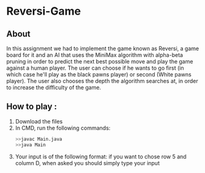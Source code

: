 # Reversi-Game

## About
In this assignment we had to implement the game known as Reversi, a game board for it and an AI that uses the MiniMax algorithm with alpha-beta pruning in order to predict the next best possible move and play the game against a human player. The user can choose if he wants to go first (in which case he'll play as the black pawns player) or second (White pawns player). The user also chooses the depth the algorithm searches at, in order to increase the difficulty of the game. 

## How to play :
1. Download the files 
2. In CMD, run the following commands:
   ```sh
   >>javac Main.java
   >>java Main
   ```
3. Your input is of the following format: if you want to chose row 5 and column D, when asked you should simply type your input
